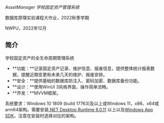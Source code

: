 ﻿*AssetManager 学校固定资产管理系统*

数据库原理实验课程大作业，2022秋季学期

NWPU，2022年12月

## 简介

学校固定资产的全生命周期管理系统

* **功能：**记录固定资产记录、维护信息、报废信息，提供整体统计报表数据，提醒近期变更和未来几天的维护、报废安排。
* **安全：**提供基础的数据库防注入、密码加密、数据库备份功能。
* **设计：**使用WinUI 3风格界面，操作简单流畅。
* **开发：**MVVM框架。

系统要求：Windows 10 1809 (build 17763)及以上或Windows 11，x86、x64或arm64架构。需要安装[.NET Desktop Runtime 6.0.11](https://dotnet.microsoft.com/en-us/download/dotnet/6.0) 以上以及[Windows App SDK](https://learn.microsoft.com/en-us/windows/apps/windows-app-sdk/downloads)，注意在安装时选择对应的架构。
